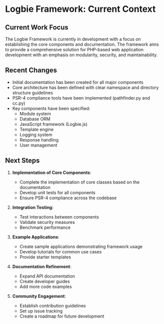 # Logbie Framework: Current Context

## Current Work Focus

The Logbie Framework is currently in development with a focus on establishing the core components and documentation. The framework aims to provide a comprehensive solution for PHP-based web application development with an emphasis on modularity, security, and maintainability.

## Recent Changes

- Initial documentation has been created for all major components
- Core architecture has been defined with clear namespace and directory structure guidelines
- PSR-4 compliance tools have been implemented (pathfinder.py and cc.py)
- Key components have been specified:
  - Module system
  - Database ORM
  - JavaScript framework (Logbie.js)
  - Template engine
  - Logging system
  - Response handling
  - User management

## Next Steps

1. **Implementation of Core Components**:
   - Complete the implementation of core classes based on the documentation
   - Develop unit tests for all components
   - Ensure PSR-4 compliance across the codebase

2. **Integration Testing**:
   - Test interactions between components
   - Validate security measures
   - Benchmark performance

3. **Example Applications**:
   - Create sample applications demonstrating framework usage
   - Develop tutorials for common use cases
   - Provide starter templates

4. **Documentation Refinement**:
   - Expand API documentation
   - Create developer guides
   - Add more code examples

5. **Community Engagement**:
   - Establish contribution guidelines
   - Set up issue tracking
   - Create a roadmap for future development